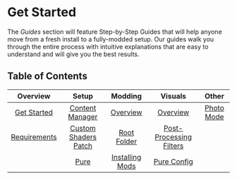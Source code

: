 # Get Started

The *Guides* section will feature Step-by-Step Guides that will help anyone move from a fresh install to a fully-modded setup. Our guides walk you through the entire process with intuitive explanations that are easy to understand and will give you the best results.

## Table of Contents

|                 Overview                  |                           Setup                           |                         Modding                         |                          Visuals                          |                    Other                    |
| :---------------------------------------: | :-------------------------------------------------------: | :-----------------------------------------------------: | :-------------------------------------------------------: | :-----------------------------------------: |
|  [Get Started](../guides/get-started.md)  |    [Content Manager](../guides/setup/installing-cm.md)    |        [Overview](../guides/modding/overview.md)        |         [Overview](../guides/visuals/overview.md)         | [Photo Mode](../guides/other/photo-mode.md) |
| [Requirements](../guides/requirements.md) | [Custom Shaders Patch](../guides/setup/installing-csp.md) |     [Root Folder](../guides/modding/root-folder.md)     | [Post-Processing Filters](../guides/visuals/ppfilters.md) |                                             |
|                                           |        [Pure](../guides/setup/installing-pure.md)         | [Installing Mods](../guides/modding/installing-mods.md) |        [Pure Config](../guides/visuals/pconfig.md)        |                                             |
